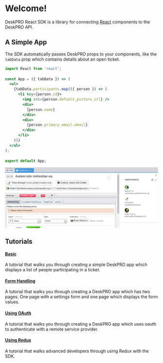 # Welcome!
DeskPRO React SDK is a library for connecting [React](https://reactjs.org/) components to the DeskPRO API.

## A Simple App
The SDK automatically passes DeskPRO props to your components, like the `tabData` prop which contains details about an open ticket.

```jsx
import React from 'react';

const App = ({ tabData }) => (
  <ul>
    {tabData.participants.map(({ person }) => (
      <li key={person.id}>
        <img src={person.default_picture_url} />
        <div>
          {person.name}
        </div>
        <div>
          {person.primary_email.email}
        </div>
      </li>
    ))}
  </ul>
);

export default App;
```

![screenshot](/images/tutorials/basic-1.png)

## Tutorials

#### [Basic](/pages/tutorials/basic)
A tutorial that walks you through creating a simple DeskPRO app which displays a list of people participating in a ticket.

#### [Form Handling](/pages/tutorials/form)
A tutorial that walks you through creating a DeskPRO app which has two pages. One page with a settings form and one page which displays the form values.

#### [Using OAuth](/pages/tutorials/oauth)
A tutorial that walks you through creating a DeskPRO app which uses oauth to authenticate with a remote service provider.

#### [Using Redux](/pages/tutorials/redux)
A tutorial that walks advanced developers through using Redux with the SDK.
